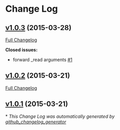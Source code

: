 # Change Log

## [v1.0.3](https://github.com/fgribreau/stream-valve/tree/v1.0.3) (2015-03-28)

[Full Changelog](https://github.com/fgribreau/stream-valve/compare/v1.0.2...v1.0.3)

**Closed issues:**

- forward \_read arguments [\#1](https://github.com/FGRibreau/stream-valve/issues/1)

## [v1.0.2](https://github.com/fgribreau/stream-valve/tree/v1.0.2) (2015-03-21)

[Full Changelog](https://github.com/fgribreau/stream-valve/compare/v1.0.1...v1.0.2)

## [v1.0.1](https://github.com/fgribreau/stream-valve/tree/v1.0.1) (2015-03-21)



\* *This Change Log was automatically generated by [github_changelog_generator](https://github.com/skywinder/Github-Changelog-Generator)*